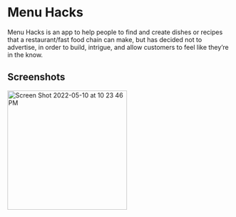 # Menu Hacks

Menu Hacks is an app to help people to find and create dishes or recipes that a restaurant/fast food chain can make, but has decided not to advertise, in order to build, intrigue, and allow customers to feel like they’re in the know. 

## Screenshots
<img width="268" alt="Screen Shot 2022-05-10 at 10 23 46 PM" src="https://user-images.githubusercontent.com/28572238/167756933-c27649fe-7d4f-44b0-ab64-a128d30b228b.png">
